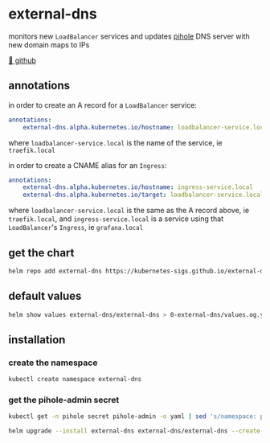 # external-dns

monitors new `LoadBalancer` services and updates [pihole](0-pihole/pihole.md) DNS server with new domain maps to IPs

[🔗 github](https://github.com/kubernetes-sigs/external-dns#status-of-providers)

## annotations

in order to create an A record for a `LoadBalancer` service:

```yaml
annotations:
    external-dns.alpha.kubernetes.io/hostname: loadbalancer-service.local    
```

where `loadbalancer-service.local` is the name of the service, ie `traefik.local`

in order to create a CNAME alias for an `Ingress`:

```yaml
annotations:
    external-dns.alpha.kubernetes.io/hostname: ingress-service.local
    external-dns.alpha.kubernetes.io/target: loadbalancer-service.local
```

where `loadbalancer-service.local` is the same as the A record above, ie `traefik.local`, and `ingress-service.local` is a service using that `LoadBalancer`'s `Ingress`, ie `grafana.local`

## get the chart

```bash
helm repo add external-dns https://kubernetes-sigs.github.io/external-dns/
```

## default values
```bash
helm show values external-dns/external-dns > 0-external-dns/values.og.yaml
```

## installation

### create the namespace

```bash
kubectl create namespace external-dns
```

### get the pihole-admin secret

```bash
kubectl get -n pihole secret pihole-admin -o yaml | sed 's/namespace: pihole/namespace: external-dns/' | kubectl apply -f -
```

```bash
helm upgrade --install external-dns external-dns/external-dns --create-namespace --namespace external-dns --values 0-external-dns/values.yaml
```
